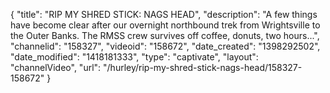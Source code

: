 {
    "title": "RIP MY SHRED STICK: NAGS HEAD",
    "description": "A few things have become clear after our overnight northbound trek from Wrightsville to the Outer Banks. The RMSS crew survives off coffee, donuts, two hours...",
    "channelid": "158327",
    "videoid": "158672",
    "date_created": "1398292502",
    "date_modified": "1418181333",
    "type": "captivate",
    "layout": "channelVideo",
    "url": "\/hurley\/rip-my-shred-stick-nags-head\/158327-158672"
}